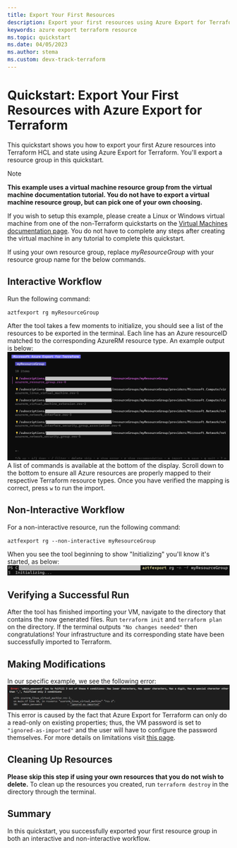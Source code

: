 ```yaml
---
title: Export Your First Resources
description: Export your first resources using Azure Export for Terraform on a resource group, both interactively and non-interactively. 
keywords: azure export terraform resource
ms.topic: quickstart
ms.date: 04/05/2023
ms.author: stema
ms.custom: devx-track-terraform
---
```

# Quickstart: Export Your First Resources with Azure Export for Terraform
This quickstart shows you how to export your first Azure resources into Terraform HCL and state using Azure Export for Terraform. You'll export a resource group in this quickstart.

> [!NOTE]
>
> **This example uses a virtual machine resource group from the virtual machine documentation tutorial. You do not have to export a virtual machine resource group, but can pick one of your own choosing.**
>
> If you wish to setup this example, please create a Linux or Windows virtual machine from one of the non-Terraform quickstarts on the [Virtual Machines documentation page](https://learn.microsoft.com/en-us/azure/virtual-machines/). You do not have to complete any steps after creating the virtual machine in any tutorial to complete this quickstart.
>
> If using your own resource group, replace *myResourceGroup* with your resource group name for the below commands.

## Interactive Workflow
Run the following command:
```console
aztfexport rg myResourceGroup
```
After the tool takes a few moments to initialize, you should see a list of the resources to be exported in the terminal. Each line has an Azure resourceID matched to the corresponding AzureRM resource type. An example output is below:  
![alt text](./media/aztfexport-qs1/vmdocdemo.png)  
A list of commands is available at the bottom of the display. Scroll down to the bottom to ensure all Azure resources are properly mapped to their respective Terraform resource types. Once you have verified the mapping is correct, press `w` to run the import. 
## Non-Interactive Workflow
For a non-interactive resource, run the following command:
```console
aztfexport rg --non-interactive myResourceGroup
```
When you see the tool beginning to show "Initializing" you'll know it's started, as below:
![alt text](./media/aztfexport-qs1/noninteractive.png)
## Verifying a Successful Run
After the tool has finished importing your VM, navigate to the directory that contains the now generated files. Run `terraform init` and `terraform plan` on the directory. If the terminal outputs `"No changes needed"` then congratulations! Your infrastructure and its corresponding state have been successfully imported to Terraform.
## Making Modifications
In our specific example, we see the following error:
![alt text](./media/aztfexport-qs1/error.png)
This error is caused by the fact that Azure Export for Terraform can only do a read-only on existing properties; thus, the VM password is set to `"ignored-as-imported"` and the user will have to configure the password themselves. For more details on limitations visit [this page](aztfexport-how.md#limitations).
## Cleaning Up Resources
**Please skip this step if using your own resources that you do not wish to delete.** To clean up the resources you created, run `terraform destroy` in the directory through the terminal.
## Summary
In this quickstart, you successfully exported your first resource group in both an interactive and non-interactive workflow.